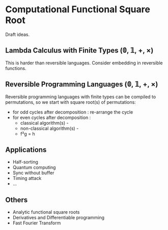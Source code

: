 # Computational Functional Square Root

Draft ideas.

## Lambda Calculus with Finite Types (𝟘, 𝟙, +, ×)

This is harder than reversible languages. Consider embedding in reversible functions.

## Reversible Programming Languages (𝟘, 𝟙, +, ×)

Reversible programming languages with finite types can be compiled to permutations, so we start with square root(s) of permutations:
- for odd cycles after decomposition : re-arrange the cycle
- for even cycles after decomposition : 
  - classical algorithm(s) - 
  - non-classical algorithm(s) -
  - f²g = h

## Applications

- Half-sorting 
- Quantum computing
- Sync without buffer
- Timing attack
- ...

## Others

- Analytic functional square roots 
- Derivatives and Differentiable programming
- Fast Fourier Transform

